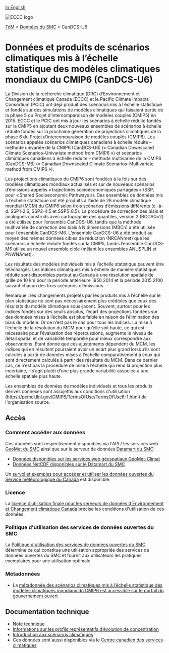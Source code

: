 [In English](readme_candcs-u6_en.md)

![ECCC logo](../../img_eccc-logo.png)

[TdM](../../readme_fr.md) > [Données du SMC](../readme_fr.md) > CanDCS-U6

# Données et produits de scénarios climatiques mis à l’échelle statistique des modèles climatiques mondiaux du CMIP6 (CanDCS-U6) 

La Division de la recherche climatique (DRC) d’Environnement et Changement climatique Canada (ECCC) et le Pacific Climate Impacts Consortium (PCIC) ont déjà produit des scénarios mis à l’échelle statistique et fondés sur des simulations de modèles climatiques qui faisaient partie de la phase 5 du Projet d’intercomparaison de modèles couplés (CMIP5) en 2015. ECCC et le PCIC ont mis à jour les scénarios à échelle réduite fondés sur la CMIP5 en ajoutant deux nouveaux ensembles de scénarios à échelle réduite fondés sur la prochaine génération de projections climatiques de la phase 6 du Projet d’intercomparaison de modèles couplés (CMIP6). Les scénarios appelés scénarios climatiques canadiens à échelle réduite – méthode univariée de la CMIP6 (CanDCS-U6) (« Canadian Downscaled Climate Scenarios–Univariate method from CMIP6 ») et scénarios climatiques canadiens à échelle réduite – méthode multivariée de la CMIP6 (CanDCS-M6) (« Canadian Downscaled Climate Scenarios–Multivariate method from CMIP6 »).

Les projections climatiques du CMIP6 sont fondées à la fois sur des modèles climatiques mondiaux actualisés et sur de nouveaux scénarios d’émissions appelés « trajectoires socioéconomiques partagées » (SSP, pour « Shared Socioeconomic Pathways »). Des ensembles de données mis à l’échelle statistique ont été produits à l’aide de 26 modèle climatique mondial (MCM) du CMIP6 selon trois scénarios d’émissions différents (c.-à-d. SSP1-2.6, SSP2-4.5 et SSP5-8.5). La procédure de correction des biais et analogues construits avec cartographie des quantiles, version 2 (BCCAQv2) a été utilisée pour l’ensemble CanDCS-U6, tandis que la méthode multivariée de correction des biais à N dimensions (MBCn) a été utilisée pour l’ensemble CanDCS-M6. L’ensemble CanDCS-U6 a été produit au moyen des mêmes données cibles de réduction (NRCANmet) que les scénarios à échelle réduite fondés sur la CMIP5, tandis l’ensemble CanDCS-M6 utilise un nouvel ensemble cible (mêlant les ensembles ANUSPLIN et PNWNAmet).

Les résultats des modèles individuels mis à l’échelle statistique peuvent être téléchargés. Les indices climatiques mis à échelle de manière statistique réduite sont disponibles partout au Canada à une résolution spatiale de grille de 10 km pour la période antérieure 1950 2014 et la période 2015 2100 suivant chacun des trois scénarios d’émissions.

Remarque : les changements projetés par les produits mis à l’échelle sur le plan statistique ne sont pas nécessairement plus crédibles que ceux des résultats du modèle climatique sous-jacent. Souvent, surtout pour les indices fondés sur des seuils absolus, l’écart des projections fondées sur des données mises à l’échelle est plus faible en raison de l’élimination des biais du modèle. Or ce n’est pas le cas pour tous les indices. La mise à l’échelle de la résolution du MCM pour qu’elle soit haute, ce qui est nécessaire pour l’évaluation des répercussions, augmente le niveau de détail spatial et de variabilité temporelle pour mieux correspondre aux observations. Étant donné que ces ajustements dépendent du MCM, les indices qui en résultent pourraient avoir un écart plus grand lorsqu’ils sont calculés à partir de données mises à l’échelle comparativement à ceux qui sont directement calculés à partir des résultats du MCM. Dans ce dernier cas, ce n’est pas la procédure de mise à l’échelle qui rend la projection plus incertaine, il s’agit plutôt d’une plus grande variabilité associée à une échelle spatiale plus haute.

Les ensembles de données de modèles individuels et tous les produits dérivés connexes sont assujettis aux conditions d'utilisation (https://pcmdi.llnl.gov/CMIP6/TermsOfUse/TermsOfUse6-1.html) de l'organisation source.

## Accès

### Comment accéder aux données

Ces données sont respectivement disponibles via l'API / les services web [GeoMet du SMC](../../msc-geomet/readme_fr.md) ainsi que sur le serveur de données [Datamart du SMC](../../msc-datamart/readme_fr.md):

* [Données disponibles sur les services web géospatiaux GeoMet-Climat](readme_candcs-u6-geomet_fr.md)
* [Données NetCDF disponibles sur le Datamart du SMC](readme_candcs-u6-datamart_fr.md)

Un [survol et exemples pour accéder et utiliser les données ouvertes du Service météorologique du Canada](../../usage/readme_fr.md) est disponible.

### Licence

La [licence d’utilisation finale pour les serveurs de données d’Environnement et Changement climatique Canada](../../licence/readme_fr.md) précise les conditions d'utilisation de ces données.

### Politique d'utilisation des services de données ouvertes du SMC

La [Politique d'utilisation des services de données ouvertes du SMC](../../usage-policy/readme_fr.md) détermine ce qui constitue une utilisation appropriée des services de données ouvertes du SMC et fournit aux utilisateurs les pratiques exemplaires pour une utilisation optimale.

### Métadonnées

* La [métadonnée des scénarios climatiques mis à l’échelle statistique des modèles climatiques mondiaux du CMIP6 est accessible sur le portail du gouvernement ouvert](https://catalogue.ec.gc.ca/geonetwork/srv/fre/catalog.search#/metadata/f73d6939-912a-4add-a291-c233fc5d1946)

## Documentation technique

* [Note technique](https://collaboration.cmc.ec.gc.ca/cmc/cmos/public_doc/msc-data/climate_candcsu6/CanDCS-U6_Technical_Documentation_fr.pdf)
* [Informations sur les profils représentatifs d’évolution de concentration](http://scenarios-climatiques.canada.ca/index.php?page=scen-rcp)
* [Introduction aux scénarios climatiques](http://scenarios-climatiques.canada.ca/index.php?page=cmip6-scenarios)
* Ces données sont aussi disponibles via le [Centre canadien des services climatiques](https://www.canada.ca/fr/environnement-changement-climatique/services/changements-climatiques/centre-canadien-services-climatiques/a-propos.html)